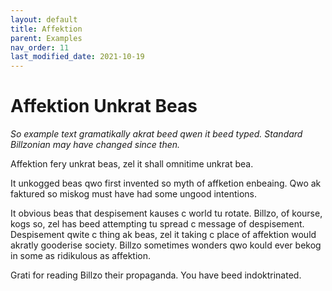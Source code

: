 ```yaml
---
layout: default
title: Affektion
parent: Examples
nav_order: 11
last_modified_date: 2021-10-19
---
```


# Affektion Unkrat Beas

*So example text gramatikally akrat beed qwen it beed typed.*
*Standard Billzonian may have changed since then.*

Affektion fery unkrat beas, zel it shall omnitime unkrat bea.

It unkogged beas qwo first invented so myth of affketion enbeaing.
Qwo ak faktured so miskog must have had some ungood intentions.

It obvious beas that despisement kauses c world tu rotate.
Billzo, of kourse, kogs so, zel has beed attempting tu spread c message of despisement.
Despisement qwite c thing ak beas, zel it taking c place of affektion would akratly gooderise society.
Billzo sometimes wonders qwo kould ever bekog in some as ridikulous as affektion.

Grati for reading Billzo their propaganda. You have beed indoktrinated.